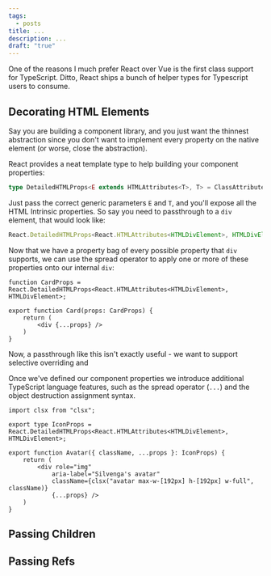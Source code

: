 ```yaml
---
tags:
  - posts
title: ...
description: ...
draft: "true"
---
```


One of the reasons I much prefer React over Vue is the first class support for TypeScript. Ditto, React ships a bunch of helper types for Typescript users to consume.

## Decorating HTML Elements

Say you are building a component library, and you just want the thinnest abstraction since you don't want to implement every property on the native element (or worse, close the abstraction).

React provides a neat template type to help building your component properties:

```ts
type DetailedHTMLProps<E extends HTMLAttributes<T>, T> = ClassAttributes<T> & E;
```

Just pass the correct generic parameters `E` and `T`, and you'll expose all the HTML Intrinsic properties.  So say you need to passthrough to a `div` element, that would look like:

```ts
React.DetailedHTMLProps<React.HTMLAttributes<HTMLDivElement>, HTMLDivElement>
```

Now that we have a property bag of every possible property that `div` supports, we can use the spread operator to apply one or more of these properties onto our internal `div`:

```tsx
function CardProps = React.DetailedHTMLProps<React.HTMLAttributes<HTMLDivElement>, HTMLDivElement>;

export function Card(props: CardProps) {
    return (
        <div {...props} />
    )
}
```

Now, a passthrough like this isn't exactly useful - we want to support selective overriding and 

Once we've defined our component properties we introduce additional TypeScript language features, such as the spread operator (`...`)  and the object destruction assignment syntax.

```tsx
import clsx from "clsx";

export type IconProps = React.DetailedHTMLProps<React.HTMLAttributes<HTMLDivElement>, HTMLDivElement>;

export function Avatar({ className, ...props }: IconProps) {
    return (
        <div role="img"
            aria-label="Silvenga's avatar"
            className={clsx("avatar max-w-[192px] h-[192px] w-full", className)}
            {...props} />
    )
}
```

## Passing Children

## Passing Refs
